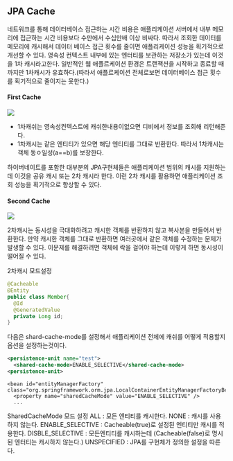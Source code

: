 ## JPA Cache
네트워크를 통해 데이터베이스 접근하는 시간 비용은 애플리케이션 서버에서 내부 메모리에 접근하는 시간 비용보다 수만에서 수십만배 이상 비싸다. 따라서 조회한 데이터를 메모리에 캐시해서 데이터 베이스 접근 횟수를 줄이면 애플리케이션 성능을 획기적으로 개선할 수 있다. 영속성 컨텍스트 내부에 있는 엔터티를 보관하는 저장소가 있는데 이것을 1차 캐시라고한다. 일반적인 웹 애플르케이션 환경은 트랜잭션을 시작하고 종료할 때 까지만 1차캐시가 유효하다.(따라서 애플르케이션 전체로보면 데이터베이스 접근 횟수를 획기적으로 줄이지는 못한다.)

#### First Cache
![](http://i.imgur.com/sXfsPbz.png)

* 1차캐쉬는 영속성컨텍스트에 캐쉬한내용이없으면 디비에서 정보를 조회해 리턴해준다.
* 1차캐시는 같은 엔티티가 있으면 해당 엔티티를 그대로 반환한다. 따라서 1차캐시는 객체 동ㅇ일성(a==b)를 보장한다.

하이버네이트를 포함한 대부분의 JPA구현체들은 애플리케이션 범위의 캐시를 지원하는데 이것을 공유 캐시 또는 2차 캐시라 한다. 이런 2차 캐시를 활용하면 애플리케이션 조회 성능을 획기적으로 향상할 수 있다.

#### Second Cache
![](http://i.imgur.com/H9emJYD.jpg)

2차캐시는 동시성을 극대화하려고 캐시한 객체를 반환하지 않고 복사본을 만들어서 반환한다. 만약 캐시한 객체를 그대로 반환하면 여러곳에서 같은 객체를 수정하는 문제가 발생할 수 있다. 이문제를 해결하려면 객체에 락을 걸어야 하는데 이렇게 하면 동시성이 떨어질 수 있다.

2차캐시 모드설정
```java
@Cacheable
@Entity
public class Member{
  @Id
  @GeneratedValue
  private Long id;
}

```
다음은 shard-cache-mode를 설정해서 애플리케이션 전체에 캐쉬를 어떻게 적용할지 옵션을 설정하는것이다.
```xml
<persistence-unit name="test">
  <shared-cache-mode>ENABLE_SELECTIVE</shared-cache-mode>
<persistence-unit>
```
```
<bean id="entityManagerFactory" class="org.springframework.orm.jpa.LocalContainerEntityManagerFactoryBean">
  <property name="sharedCacheMode" value="ENABLE_SELECTIVE" />
  ...
```

SharedCacheMode 모드 설정
ALL : 모든 엔티티를 캐시한다.
NONE : 캐시를 사용하지 않는다.
ENABLE_SELECTIVE : Cacheable(true)로 설정된 엔티티만 캐시를 적용한다.
DISBLE_SELECTIVE : 모든엔티티를 캐시하는데 (Cacheable(false)로 명시된 엔터티는 캐시하지 않는다.)
UNSPECIFIED : JPA를 구현체가 정의한 설정을 따른다.
